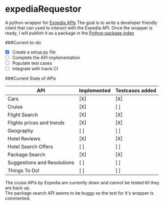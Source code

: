# expediaRequestor
A python wrapper for [Expedia APIs](http://developer.expedia.com/directory)
The goal is to write a developer friendly client that can used to interact with the Expedia API. Once the wrapper is ready, I will publish it as a package in the [Python package index](https://pypi.python.org/pypi)

###Current to-do
- [X] Create a setup.py file
- [ ] Complete the API implementation  
- [ ] Populate test cases  
- [ ] Integrate with travis CI  

###Current State of APIs

|API                         | Implemented | Testcases added |
|----------------------------|-------------|-----------------|
| Cars                       |   [X]       |   [X]           |
| Cruise                     |   [X]       |   [ ]           |
| Flight Search              |   [X]       |   [X]           |
| Flights prices and trends  |   [X]       |   [X]           |
| Geography                  |   [ ]       |   [ ]           |
| Hotel Reviews              |   [X]       |   [X]           |
| Hotel Search Offers        |   [ ]       |   [ ]           |
| Package Search             |   [X]       |   [X]           |
| Suggestions and Resolutions|   [ ]       |   [ ]           |
| Things To Do!              |   [ ]       |   [ ]           |

The cruise APIs by Expedia are currently down and cannot be tested till they are back up.  
The package search API seems to be buggy so the test for it's wrapper is commented.  

